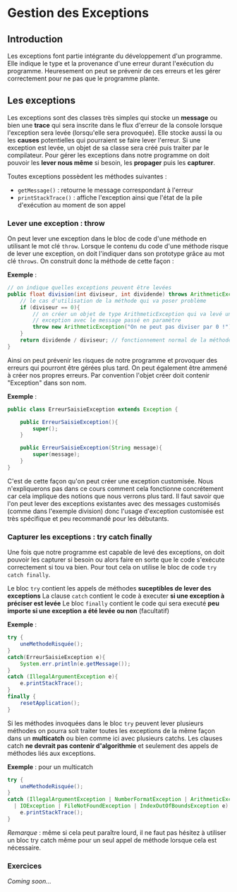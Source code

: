 # Gestion des Exceptions

## Introduction

Les exceptions font partie intégrante du développement d'un programme. Elle indique le type et la provenance d'une erreur durant l'exécution du programme. Heuresement on peut se prévenir de ces erreurs et les gérer correctement pour ne pas que le programme plante.

## Les exceptions

Les exceptions sont des classes très simples qui stocke un **message** ou bien une **trace** qui sera inscrite dans le flux d'erreur de la console lorsque l'exception sera levée (lorsqu'elle sera provoquée). Elle stocke aussi la ou les **causes** potentielles qui pourraient se faire lever l'erreur. Si une exception est levée, un objet de sa classe sera créé puis traiter par le compilateur.
Pour gérer les exceptions dans notre programme on doit pouvoir les **lever nous même** si besoin, les **propager** puis les **capturer**.

Toutes exceptions possèdent les méthodes suivantes :

+ `getMessage()` : retourne le message correspondant à l'erreur
+ `printStackTrace()` : affiche l'exception ainsi que l'état de la pile d'exécution au moment de son appel

### Lever une exception : throw

On peut lever une exception dans le bloc de code d'une méthode en utilisant le mot clé `throw`.
Lorsque le contenu du code d'une méthode risque de lever une exception, on doit l'indiquer dans son prototype grâce au mot clé `throws`.
On construit donc la méthode de cette façon :

**Exemple** :

```java
// on indique quelles exceptions peuvent être levées
public float division(int diviseur, int dividende) throws ArithmeticException {
    // le cas d'utilisation de la méthode qui va poser problème
    if (diviseur == 0){
        // on créer un objet de type ArithmeticException qui va levé une
        // exception avec le message passé en paramètre
        throw new ArithmeticException("On ne peut pas diviser par 0 !");
    }
    return dividende / diviseur; // fonctionnement normal de la méthode
}
```

Ainsi on peut prévenir les risques de notre programme et provoquer des erreurs qui pourront être gérées plus tard. On peut également être ammené à créer nos propres erreurs. Par convention l'objet créer doit contenir "Exception" dans son nom.

**Exemple** :

```java
public class ErreurSaisieException extends Exception {

    public ErreurSaisieException(){
        super();
    }

    public ErreurSaisieException(String message){
        super(message);
    }
}
```

C'est de cette façon qu'on peut créer une exception customisée. Nous n'expliquerons pas dans ce cours comment cela fonctionne concrétement car cela implique des notions que nous verrons plus tard. Il faut savoir que l'on peut lever des exceptions existantes avec des messages customisés (comme dans l'exemple division) donc l'usage d'exception customisée est très spécifique et peu recommandé pour les débutants.

### Capturer les exceptions : try catch finally

Une fois que notre programme est capable de levé des exceptions, on doit pouvoir les capturer si besoin ou alors faire en sorte que le code s'exécute correctement si tou va bien. Pour tout cela on utilise le bloc de code `try catch finally`.

Le bloc `try` contient les appels de méthodes **suceptibles de lever des exceptions**
La clause `catch` contient le code à executer **si une exception à préciser est levée**
Le bloc `finally` contient le code qui sera executé **peu importe si une exception a été levée ou non** (facultatif)

**Exemple** :

```java
try {
    uneMethodeRisquée();
}
catch(ErreurSaisieException e){
    System.err.println(e.getMessage());
}
catch (IllegalArgumentException e){
    e.printStackTrace();
}
finally {
    resetApplication();
}
```

Si les méthodes invoquées dans le bloc `try` peuvent lever plusieurs méthodes on pourra soit traiter toutes les exceptions de la même façon dans un **multicatch** ou bien comme ici avec plusieurs catchs. Les clauses catch **ne devrait pas contenir d'algorithmie** et seulement des appels de méthodes liés aux exceptions.

**Exemple** : pour un multicatch

```java
try {
    uneMethodeRisquée();
}
catch (IllegalArgumentException | NumberFormatException | ArithmeticException
  | IOException | FileNotFoundException | IndexOutOfBoundsException e) {
    e.printStackTrace();
}
```

*Remarque* : même si cela peut paraître lourd, il ne faut pas hésitez à utiliser un bloc try catch même pour un seul appel de méthode lorsque cela est nécessaire.

### Exercices

*Coming soon...*
